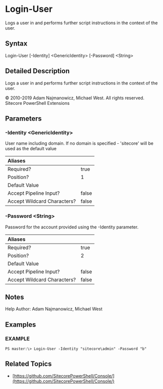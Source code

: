 # Login-User

Logs a user in and performs further script instructions in the context of the user.

## Syntax

Login-User \[-Identity\] &lt;GenericIdentity&gt; \[-Password\] &lt;String&gt;

## Detailed Description

Logs a user in and performs further script instructions in the context of the user.

© 2010-2019 Adam Najmanowicz, Michael West. All rights reserved. Sitecore PowerShell Extensions

## Parameters

### -Identity  &lt;GenericIdentity&gt;

User name including domain. If no domain is specified - 'sitecore' will be used as the default value

| Aliases |  |
| :--- | :--- |
| Required? | true |
| Position? | 1 |
| Default Value |  |
| Accept Pipeline Input? | false |
| Accept Wildcard Characters? | false |

### -Password  &lt;String&gt;

Password for the account provided using the -Identity parameter.

| Aliases |  |
| :--- | :--- |
| Required? | true |
| Position? | 2 |
| Default Value |  |
| Accept Pipeline Input? | false |
| Accept Wildcard Characters? | false |

## Notes

Help Author: Adam Najmanowicz, Michael West

## Examples

### EXAMPLE

```text
PS master:\> Login-User -Identity "sitecore\admin" -Password "b"
```

## Related Topics

* [https://github.com/SitecorePowerShell/Console/](https://github.com/SitecorePowerShell/Console/) 

